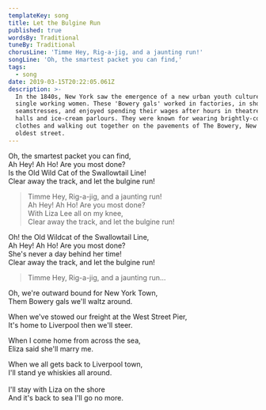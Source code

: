 ```yaml
---
templateKey: song
title: Let the Bulgine Run
published: true
wordsBy: Traditional
tuneBy: Traditional
chorusLine: 'Timme Hey, Rig-a-jig, and a jaunting run!'
songLine: 'Oh, the smartest packet you can find,'
tags:
  - song
date: 2019-03-15T20:22:05.061Z
description: >-
  In the 1840s, New York saw the emergence of a new urban youth culture among
  single working women. These 'Bowery gals' worked in factories, in shops, or as
  seamstresses, and enjoyed spending their wages after hours in theatres, dance
  halls and ice-cream parlours. They were known for wearing brightly-coloured
  clothes and walking out together on the pavements of The Bowery, New York's
  oldest street.
---
```

Oh, the smartest packet you can find,\
Ah Hey! Ah Ho! Are you most done?\
Is the Old Wild Cat of the Swallowtail Line!\
Clear away the track, and let the bulgine run!

> Timme Hey, Rig-a-jig, and a jaunting run!\
> Ah Hey! Ah Ho! Are you most done?\
> With Liza Lee all on my knee,\
> Clear away the track, and let the bulgine run!

Oh! the Old Wildcat of the Swallowtail Line,\
Ah Hey! Ah Ho! Are you most done?\
She's never a day behind her time!\
Clear away the track, and let the bulgine run!

> Timme Hey, Rig-a-jig, and a jaunting run...

Oh, we're outward bound for New York Town,\
Them Bowery gals we'll waltz around.

When we've stowed our freight at the West Street Pier,\
It's home to Liverpool then we'll steer.

When I come home from across the sea,\
Eliza said she'll marry me.

When we all gets back to Liverpool town,\
I'll stand ye whiskies all around.\
\
I'll stay with Liza on the shore\
And it's back to sea I'll go no more.
